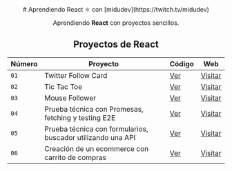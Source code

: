 <div align="center">
# Aprendiendo React ⚛️ con [midudev](https://twitch.tv/midudev)


Aprendiendo **React** con proyectos sencillos.


##  Proyectos de React

| Número | Proyecto | Código | Web |
| --- | --- | --- | --- |
| `01` | Twitter Follow Card | [Ver](projects/01-twitter-follow-card/) | [Visitar]() |
| `02` | Tic Tac Toe | [Ver](projects/02-tic-tac-toe/) | [Visitar]() |
| `03` | Mouse Follower | [Ver](projects/03-mouse-follower) | [Visitar]() |
| `04` | Prueba técnica con Promesas, fetching y testing E2E | [Ver](projects/04-react-prueba-tecnica) | [Visitar]() |
| `05` | Prueba técnica con formularios, buscador utilizando una API | [Ver](projects/05-react-buscador-peliculas) | [Visitar]() |
| `06` | Creación de un ecommerce con carrito de compras | [Ver](projects/06-shopping-cart) | [Visitar]() |

</div>